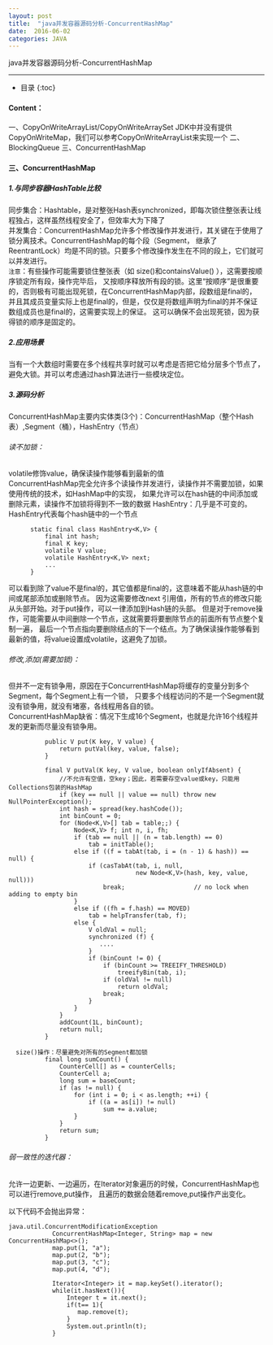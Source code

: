 ```yaml
---
layout: post
title:  "java并发容器源码分析-ConcurrentHashMap"
date:  2016-06-02
categories: JAVA
---
```


java并发容器源码分析-ConcurrentHashMap

---

- 目录
  {:toc}

#### Content：

一、CopyOnWriteArrayList/CopyOnWriteArraySet
    JDK中并没有提供CopyOnWriteMap，我们可以参考CopyOnWriteArrayList来实现一个
二、BlockingQueue
三、ConcurrentHashMap

#### 三、ConcurrentHashMap

##### 1.与同步容器HashTable比较

同步集合：Hashtable，是对整张Hash表synchronized，即每次锁住整张表让线程独占，这样虽然线程安全了，但效率大为下降了
​    
并发集合：ConcurrentHashMap允许多个修改操作并发进行，其关键在于使用了锁分离技术。ConcurrentHashMap的每个段（Segment，
继承了ReentrantLock）均是不同的锁。只要多个修改操作发生在不同的段上，它们就可以并发进行。
​              
`注意`：有些操作可能需要锁住整张表（如 size()和containsValue() ），这需要按顺序锁定所有段，操作完毕后，
又按顺序释放所有段的锁。这里“按顺序”是很重要的，否则极有可能出现死锁，在ConcurrentHashMap内部，段数组是final的，
并且其成员变量实际上也是final的，但是，仅仅是将数组声明为final的并不保证数组成员也是final的，这需要实现上的保证。
这可以确保不会出现死锁，因为获得锁的顺序是固定的。
​          
##### 2.应用场景

当有一个大数组时需要在多个线程共享时就可以考虑是否把它给分层多个节点了，避免大锁。并可以考虑通过hash算法进行一些模块定位。

##### 3.源码分析

ConcurrentHashMap主要内实体类(3个)：ConcurrentHashMap（整个Hash表）,Segment（桶），HashEntry（节点）
​    
###### 读不加锁：

volatile修饰value，确保读操作能够看到最新的值  
ConcurrentHashMap完全允许多个读操作并发进行，读操作并不需要加锁，如果使用传统的技术，如HashMap中的实现，
如果允许可以在hash链的中间添加或删除元素，读操作不加锁将得到不一致的数据
HashEntry：几乎是不可变的。HashEntry代表每个hash链中的一个节点


          static final class HashEntry<K,V> {
              final int hash;
              final K key;
              volatile V value;
              volatile HashEntry<K,V> next;
              ...
          }

可以看到除了value不是final的，其它值都是final的，这意味着不能从hash链的中间或尾部添加或删除节点。
因为这需要修改next 引用值，所有的节点的修改只能从头部开始。对于put操作，可以一律添加到Hash链的头部。
但是对于remove操作，可能需要从中间删除一个节点，这就需要将要删除节点的前面所有节点整个复制一遍，
最后一个节点指向要删除结点的下一个结点。为了确保读操作能够看到最新的值，将value设置成volatile，这避免了加锁。
​          
###### 修改,添加(需要加锁)：

但并不一定有锁争用，原因在于ConcurrentHashMap将缓存的变量分到多个Segment，每个Segment上有一个锁，
只要多个线程访问的不是一个Segment就没有锁争用，就没有堵塞，各线程用各自的锁。
​        
        ConcurrentHashMap缺省：情况下生成16个Segment，也就是允许16个线程并发的更新而尽量没有锁争用。


              public V put(K key, V value) {
                  return putVal(key, value, false);
              }
              
              final V putVal(K key, V value, boolean onlyIfAbsent) {
                  //不允许有空值，空key；因此，若需要存空value或key，只能用Collections包装的HashMap
                  if (key == null || value == null) throw new NullPointerException();
                  int hash = spread(key.hashCode());
                  int binCount = 0;
                  for (Node<K,V>[] tab = table;;) {
                      Node<K,V> f; int n, i, fh;
                      if (tab == null || (n = tab.length) == 0)
                          tab = initTable();
                      else if ((f = tabAt(tab, i = (n - 1) & hash)) == null) {
                          if (casTabAt(tab, i, null,
                                       new Node<K,V>(hash, key, value, null)))
                              break;                   // no lock when adding to empty bin
                      }
                      else if ((fh = f.hash) == MOVED)
                          tab = helpTransfer(tab, f);
                      else {
                          V oldVal = null;
                          synchronized (f) {
                             ....
                          }
                          if (binCount != 0) {
                              if (binCount >= TREEIFY_THRESHOLD)
                                  treeifyBin(tab, i);
                              if (oldVal != null)
                                  return oldVal;
                              break;
                          }
                      }
                  }
                  addCount(1L, binCount);
                  return null;
              }
              
      size()操作：尽量避免对所有的Segment都加锁
              final long sumCount() {
                  CounterCell[] as = counterCells; 
                  CounterCell a;
                  long sum = baseCount;
                  if (as != null) {
                      for (int i = 0; i < as.length; ++i) {
                          if ((a = as[i]) != null)
                              sum += a.value;
                      }
                  }
                  return sum;
              } 


###### 弱一致性的迭代器：
允许一边更新、一边遍历，在Iterator对象遍历的时候，ConcurrentHashMap也可以进行remove,put操作，
且遍历的数据会随着remove,put操作产出变化。
​        

以下代码不会抛出异常：


    java.util.ConcurrentModificationException
          		ConcurrentHashMap<Integer, String> map = new ConcurrentHashMap<>();
          		map.put(1, "a");
          		map.put(2, "b");
          		map.put(3, "c");
          		map.put(4, "d");
          		
          		Iterator<Integer> it = map.keySet().iterator();
          		while(it.hasNext()){
          			Integer t = it.next();
          			if(t== 1){
          			   map.remove(t);
          			}
          			System.out.println(t);
          		}


